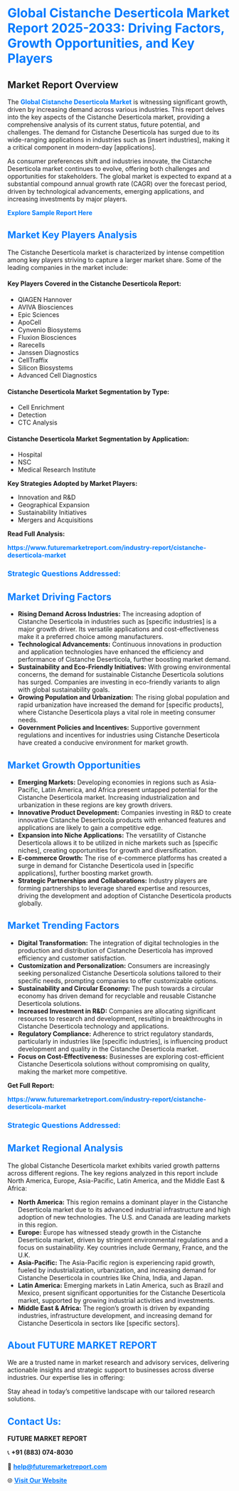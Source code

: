 <h1 style="color: #007BFF;">Global Cistanche Deserticola Market Report 2025-2033: Driving Factors, Growth Opportunities, and Key Players</h1>

<section id="overview">
<h2>Market Report Overview</h2>
<p>The <a href="https://www.futuremarketreport.com/industry-report/cistanche-deserticola-market" style="color: #007BFF; text-decoration: none;"><strong>Global Cistanche Deserticola Market</strong></a> is witnessing significant growth, driven by increasing demand across various industries. This report delves into the key aspects of the Cistanche Deserticola market, providing a comprehensive analysis of its current status, future potential, and challenges. The demand for Cistanche Deserticola has surged due to its wide-ranging applications in industries such as [insert industries], making it a critical component in modern-day [applications].</p>
<p>As consumer preferences shift and industries innovate, the Cistanche Deserticola market continues to evolve, offering both challenges and opportunities for stakeholders. The global market is expected to expand at a substantial compound annual growth rate (CAGR) over the forecast period, driven by technological advancements, emerging applications, and increasing investments by major players.</p>
</section>

<section id="overview">
<p><a href="https://www.futuremarketreport.com/request-sample/reportId=34192" style="color: #007BFF; text-decoration: none;"><strong>Explore Sample Report Here</strong></a></p>
</section>

<section id="key-players">
<h2 style="color: #007BFF;">Market Key Players Analysis</h2>
<p>The Cistanche Deserticola market is characterized by intense competition among key players striving to capture a larger market share. Some of the leading companies in the market include:</p>
<h4>Key Players Covered in the Cistanche Deserticola Report:</h4>
<ul><li>QIAGEN Hannover</li><li>AVIVA Biosciences</li><li>Epic Sciences</li><li>ApoCell</li><li>Cynvenio Biosystems</li><li>Fluxion Biosciences</li><li>Rarecells</li><li>Janssen Diagnostics</li><li>CellTraffix</li><li>Silicon Biosystems</li><li>Advanced Cell Diagnostics</li></ul>
<h4>Cistanche Deserticola Market Segmentation by Type:</h4>
<ul><li>Cell Enrichment</li><li>Detection</li><li>CTC Analysis</li></ul>

<h4>Cistanche Deserticola Market Segmentation by Application:</h4>
<ul><li>Hospital</li><li>NSC</li><li>Medical Research Institute</li></ul>
<p><strong>Key Strategies Adopted by Market Players:</strong></p>
<ul>
<li>Innovation and R&D</li>
<li>Geographical Expansion</li>
<li>Sustainability Initiatives</li>
<li>Mergers and Acquisitions</li>
</ul>
</section>

<section>
<p><strong>Read Full Analysis: </strong></p><a href="https://www.futuremarketreport.com/industry-report/cistanche-deserticola-market" style="color: #007BFF; text-decoration: none;"><strong>https://www.futuremarketreport.com/industry-report/cistanche-deserticola-market</strong></a>
<h3 style="color: #007BFF;">Strategic Questions Addressed:</h3>
</section>

<section id="driving-factors">
<h2 style="color: #007BFF;">Market Driving Factors</h2>
<ul>
<li><strong>Rising Demand Across Industries:</strong> The increasing adoption of Cistanche Deserticola in industries such as [specific industries] is a major growth driver. Its versatile applications and cost-effectiveness make it a preferred choice among manufacturers.</li>
<li><strong>Technological Advancements:</strong> Continuous innovations in production and application technologies have enhanced the efficiency and performance of Cistanche Deserticola, further boosting market demand.</li>
<li><strong>Sustainability and Eco-Friendly Initiatives:</strong> With growing environmental concerns, the demand for sustainable Cistanche Deserticola solutions has surged. Companies are investing in eco-friendly variants to align with global sustainability goals.</li>
<li><strong>Growing Population and Urbanization:</strong> The rising global population and rapid urbanization have increased the demand for [specific products], where Cistanche Deserticola plays a vital role in meeting consumer needs.</li>
<li><strong>Government Policies and Incentives:</strong> Supportive government regulations and incentives for industries using Cistanche Deserticola have created a conducive environment for market growth.</li>
</ul>
</section>

<section id="growth-opportunities">
<h2 style="color: #007BFF;">Market Growth Opportunities</h2>
<ul>
<li><strong>Emerging Markets:</strong> Developing economies in regions such as Asia-Pacific, Latin America, and Africa present untapped potential for the Cistanche Deserticola market. Increasing industrialization and urbanization in these regions are key growth drivers.</li>
<li><strong>Innovative Product Development:</strong> Companies investing in R&D to create innovative Cistanche Deserticola products with enhanced features and applications are likely to gain a competitive edge.</li>
<li><strong>Expansion into Niche Applications:</strong> The versatility of Cistanche Deserticola allows it to be utilized in niche markets such as [specific niches], creating opportunities for growth and diversification.</li>
<li><strong>E-commerce Growth:</strong> The rise of e-commerce platforms has created a surge in demand for Cistanche Deserticola used in [specific applications], further boosting market growth.</li>
<li><strong>Strategic Partnerships and Collaborations:</strong> Industry players are forming partnerships to leverage shared expertise and resources, driving the development and adoption of Cistanche Deserticola products globally.</li>
</ul>
</section>

<section id="trending-factors">
<h2 style="color: #007BFF;">Market Trending Factors</h2>
<ul>
<li><strong>Digital Transformation:</strong> The integration of digital technologies in the production and distribution of Cistanche Deserticola has improved efficiency and customer satisfaction.</li>
<li><strong>Customization and Personalization:</strong> Consumers are increasingly seeking personalized Cistanche Deserticola solutions tailored to their specific needs, prompting companies to offer customizable options.</li>
<li><strong>Sustainability and Circular Economy:</strong> The push towards a circular economy has driven demand for recyclable and reusable Cistanche Deserticola solutions.</li>
<li><strong>Increased Investment in R&D:</strong> Companies are allocating significant resources to research and development, resulting in breakthroughs in Cistanche Deserticola technology and applications.</li>
<li><strong>Regulatory Compliance:</strong> Adherence to strict regulatory standards, particularly in industries like [specific industries], is influencing product development and quality in the Cistanche Deserticola market.</li>
<li><strong>Focus on Cost-Effectiveness:</strong> Businesses are exploring cost-efficient Cistanche Deserticola solutions without compromising on quality, making the market more competitive.</li>
</ul>
</section>

<section>
<p><strong>Get Full Report: </strong></p><a href="https://www.futuremarketreport.com/industry-report/cistanche-deserticola-market" style="color: #007BFF; text-decoration: none;"><strong>https://www.futuremarketreport.com/industry-report/cistanche-deserticola-market</strong></a>
<h3 style="color: #007BFF;">Strategic Questions Addressed:</h3>
</section>


<section id="regional-analysis">
<h2 style="color: #007BFF;">Market Regional Analysis</h2>
<p>The global Cistanche Deserticola market exhibits varied growth patterns across different regions. The key regions analyzed in this report include North America, Europe, Asia-Pacific, Latin America, and the Middle East & Africa:</p>
<ul>
<li><strong>North America:</strong> This region remains a dominant player in the Cistanche Deserticola market due to its advanced industrial infrastructure and high adoption of new technologies. The U.S. and Canada are leading markets in this region.</li>
<li><strong>Europe:</strong> Europe has witnessed steady growth in the Cistanche Deserticola market, driven by stringent environmental regulations and a focus on sustainability. Key countries include Germany, France, and the U.K.</li>
<li><strong>Asia-Pacific:</strong> The Asia-Pacific region is experiencing rapid growth, fueled by industrialization, urbanization, and increasing demand for Cistanche Deserticola in countries like China, India, and Japan.</li>
<li><strong>Latin America:</strong> Emerging markets in Latin America, such as Brazil and Mexico, present significant opportunities for the Cistanche Deserticola market, supported by growing industrial activities and investments.</li>
<li><strong>Middle East & Africa:</strong> The region’s growth is driven by expanding industries, infrastructure development, and increasing demand for Cistanche Deserticola in sectors like [specific sectors].</li>
</ul>
</section>

<footer>
<h2 style="color: #007BFF;">About FUTURE MARKET REPORT</h2>
<p>We are a trusted name in market research and advisory services, delivering actionable insights and strategic support to businesses across diverse industries. Our expertise lies in offering:</p>

<p>Stay ahead in today’s competitive landscape with our tailored research solutions.</p>

<h2 style="color: #007BFF;">Contact Us:</h2>
<p><strong>FUTURE MARKET REPORT</strong></p>
<p>📞 <strong>+91 (883) 074-8030</strong></p>
<p>📧 <strong><a href="mailto:help@futuremarketreport.com" style="color: #007BFF;">help@futuremarketreport.com</a></strong></p>
<p>🌐 <strong><a href="https://www.futuremarketreport.com/" style="color: #007BFF;">Visit Our Website</a></strong></p>
</footer>